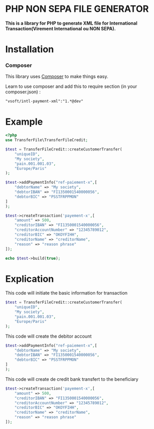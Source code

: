 # PHP NON SEPA FILE GENERATOR

**This is a library for PHP to generate XML file for International Transaction(Virement International ou NON SEPA).**

# Installation

### Composer

This library uses [Composer](https://getcomposer.org/) to make things easy.

Learn to use composer and add this to require section (in your composer.json) :

```
"vsoft/intl-payment-xml":"1.*@dev"
```

# Example

```php 
<?php
use TransferFile\TransferFileCredit;

$test = TransferFileCredit::createCustomerTransfer(
	"uniqueID",
	"My society",
	"pain.001.001.03",
	"Europe/Paris"
);

$test->addPaymentInfo("ref-paiement-x",[
    "debtorName" => "My society",
    "debtorIBAN" => "FI1350001540000056",
    "debtorBIC" => "PSSTFRPPMON"
]
);

$test->createTransaction('payement-x',[
    "amount" => 500,
    "creditorIBAN" => "FI1350001540000056",
    "creditorAccountNumber" => "12345789012",
    "creditorBIC" => "OKOYFIHH",
    "creditorName" => "creditorName",
    "reason" => "reason phrase"
]);

echo $test->build(true);

```

# Explication

This code will initiate the basic information for transaction

```php
$test = TransferFileCredit::createCustomerTransfer(
    "uniqueID",
    "My society",
    "pain.001.001.03",
    "Europe/Paris"
);
```
This code  will create the debitor account

```php
$test->addPaymentInfo("ref-paiement-x",[
    "debtorName" => "My society",
    "debtorIBAN" => "FI1350001540000056",
    "debtorBIC" => "PSSTFRPPMON"
]
);
```

This code will create de credit bank transfert to the beneficiary

```php
$test->createTransaction('payement-x',[
    "amount" => 500,
    "creditorIBAN" => "FI1350001540000056",
    "creditorAccountNumber" => "12345789012",
    "creditorBIC" => "OKOYFIHH",
    "creditorName" => "creditorName",
    "reason" => "reason phrase"
]);
```
